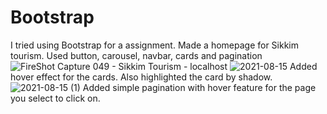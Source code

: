 # Bootstrap
I tried using Bootstrap for a assignment.
Made a homepage for Sikkim tourism.
Used button, carousel, navbar, cards and pagination![FireShot Capture 049 - Sikkim Tourism - localhost](https://user-images.githubusercontent.com/56110039/129488451-94e15f23-0a8e-4168-823d-69c6324bb04e.png)
![2021-08-15](https://user-images.githubusercontent.com/56110039/129488509-9c6829c2-1f79-42da-9eed-22eb31208660.png)
Added hover effect for the cards. Also highlighted the card by shadow.
![2021-08-15 (1)](https://user-images.githubusercontent.com/56110039/129488513-7811fabd-6178-46e6-bc5d-ed28fbe2ce46.png)
Added simple pagination with hover feature for the page you select to click on.


